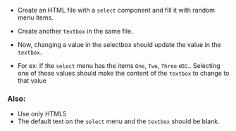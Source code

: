 - Create an HTML file with a `select` component and fill it with random menu items.
- Create another `textbox` in the same file.
- Now, changing a value in the selectbox should update the value in the `textbox`.

- For ex: If the `select` menu has the items `One`, `Two`, `Three` etc.. Selecting one of those values should make the content of the `textbox` to change to that value

### Also:

- Use only HTML5
- The default text on the `select` menu and the `textbox` should be blank.